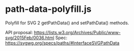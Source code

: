 # path-data-polyfill.js
Polyfill for SVG 2 getPathData() and setPathData() methods.

API proposal: https://lists.w3.org/Archives/Public/www-svg/2015Feb/0036.html
Spec: https://svgwg.org/specs/paths/#InterfaceSVGPathData
